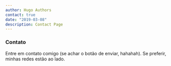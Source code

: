 ```yaml
---
author: Hugo Authors
contact: true
date: "2019-03-08"
description: Contact Page
---
```


### Contato

Entre em contato comigo (se achar o botão de enviar, hahahah). Se preferir, minhas redes estão ao lado.

